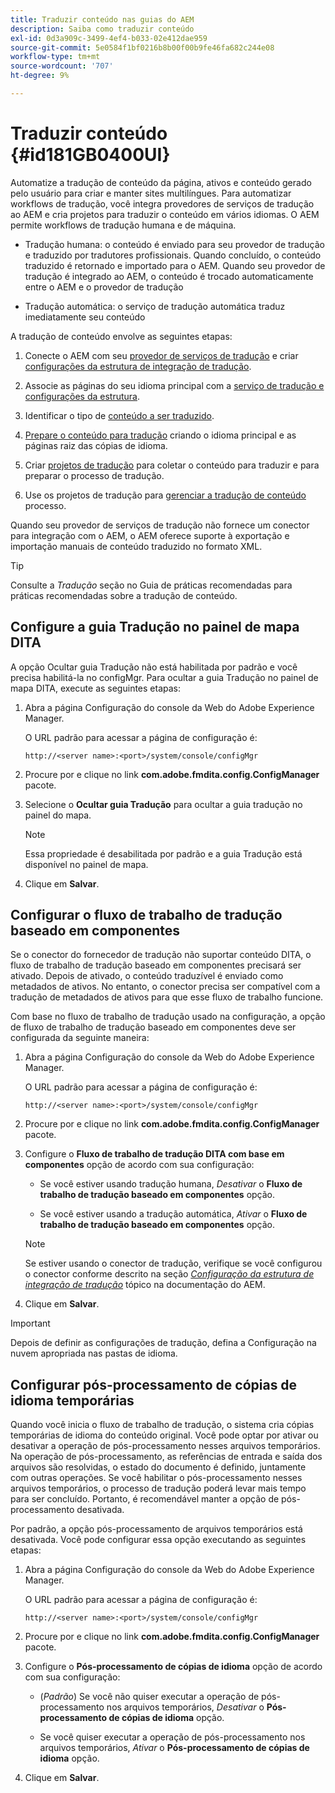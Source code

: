 ```yaml
---
title: Traduzir conteúdo nas guias do AEM
description: Saiba como traduzir conteúdo
exl-id: 0d3a909c-3499-4ef4-b033-02e412dae959
source-git-commit: 5e0584f1bf0216b8b00f00b9fe46fa682c244e08
workflow-type: tm+mt
source-wordcount: '707'
ht-degree: 9%

---
```


# Traduzir conteúdo {#id181GB0400UI}

Automatize a tradução de conteúdo da página, ativos e conteúdo gerado pelo usuário para criar e manter sites multilíngues. Para automatizar workflows de tradução, você integra provedores de serviços de tradução ao AEM e cria projetos para traduzir o conteúdo em vários idiomas. O AEM permite workflows de tradução humana e de máquina.

- Tradução humana: o conteúdo é enviado para seu provedor de tradução e traduzido por tradutores profissionais. Quando concluído, o conteúdo traduzido é retornado e importado para o AEM. Quando seu provedor de tradução é integrado ao AEM, o conteúdo é trocado automaticamente entre o AEM e o provedor de tradução

- Tradução automática: o serviço de tradução automática traduz imediatamente seu conteúdo


A tradução de conteúdo envolve as seguintes etapas:

1. Conecte o AEM com seu [provedor de serviços de tradução](https://helpx.adobe.com/experience-manager/6-5/sites/administering/using/tc-tic.html#ConnectingtoaTranslationServiceProvider) e criar [configurações da estrutura de integração de tradução](https://helpx.adobe.com/experience-manager/6-5/sites/administering/using/tc-tic.html#CreatingaTranslationIntegrationConfiguration).

1. Associe as páginas do seu idioma principal com a [serviço de tradução e configurações da estrutura](https://helpx.adobe.com/experience-manager/6-5/sites/administering/using/tc-tic.html#ConfiguringPagesforTranslation).

1. Identificar o tipo de [conteúdo a ser traduzido](https://helpx.adobe.com/experience-manager/6-5/sites/administering/using/tc-rules.html).

1. [Prepare o conteúdo para tradução](https://helpx.adobe.com/experience-manager/6-5/sites/administering/using/tc-prep.html) criando o idioma principal e as páginas raiz das cópias de idioma.

1. Criar [projetos de tradução](https://helpx.adobe.com/experience-manager/6-5/sites/administering/using/tc-manage.html) para coletar o conteúdo para traduzir e para preparar o processo de tradução.

1. Use os projetos de tradução para [gerenciar a tradução de conteúdo](https://helpx.adobe.com/experience-manager/6-5/sites/administering/using/tc-manage.html) processo.


Quando seu provedor de serviços de tradução não fornece um conector para integração com o AEM, o AEM oferece suporte à exportação e importação manuais de conteúdo traduzido no formato XML.

>[!TIP]
>
> Consulte a *Tradução* seção no Guia de práticas recomendadas para práticas recomendadas sobre a tradução de conteúdo.

## Configure a guia Tradução no painel de mapa DITA

A opção Ocultar guia Tradução não está habilitada por padrão e você precisa habilitá-la no configMgr. Para ocultar a guia Tradução no painel de mapa DITA, execute as seguintes etapas:

1. Abra a página Configuração do console da Web do Adobe Experience Manager.

   O URL padrão para acessar a página de configuração é:

   ```http
   http://<server name>:<port>/system/console/configMgr
   ```

1. Procure por e clique no link **com.adobe.fmdita.config.ConfigManager** pacote.

1. Selecione o **Ocultar guia Tradução** para ocultar a guia tradução no painel do mapa.

   >[!NOTE]
   >
   > Essa propriedade é desabilitada por padrão e a guia Tradução está disponível no painel de mapa.

1. Clique em **Salvar**.

## Configurar o fluxo de trabalho de tradução baseado em componentes

Se o conector do fornecedor de tradução não suportar conteúdo DITA, o fluxo de trabalho de tradução baseado em componentes precisará ser ativado. Depois de ativado, o conteúdo traduzível é enviado como metadados de ativos. No entanto, o conector precisa ser compatível com a tradução de metadados de ativos para que esse fluxo de trabalho funcione.

Com base no fluxo de trabalho de tradução usado na configuração, a opção de fluxo de trabalho de tradução baseado em componentes deve ser configurada da seguinte maneira:

1. Abra a página Configuração do console da Web do Adobe Experience Manager.

   O URL padrão para acessar a página de configuração é:

   ```http
   http://<server name>:<port>/system/console/configMgr
   ```

1. Procure por e clique no link **com.adobe.fmdita.config.ConfigManager** pacote.

1. Configure o **Fluxo de trabalho de tradução DITA com base em componentes** opção de acordo com sua configuração:

   - Se você estiver usando tradução humana, *Desativar* o **Fluxo de trabalho de tradução baseado em componentes** opção.

   - Se você estiver usando a tradução automática, *Ativar* o **Fluxo de trabalho de tradução baseado em componentes** opção.

   >[!NOTE]
   >
   > Se estiver usando o conector de tradução, verifique se você configurou o conector conforme descrito na seção *[Configuração da estrutura de integração de tradução](https://helpx.adobe.com/experience-manager/6-5/sites/administering/using/tc-tic.html)* tópico na documentação do AEM.

1. Clique em **Salvar**.


>[!IMPORTANT]
>
> Depois de definir as configurações de tradução, defina a Configuração na nuvem apropriada nas pastas de idioma.

## Configurar pós-processamento de cópias de idioma temporárias

Quando você inicia o fluxo de trabalho de tradução, o sistema cria cópias temporárias de idioma do conteúdo original. Você pode optar por ativar ou desativar a operação de pós-processamento nesses arquivos temporários. Na operação de pós-processamento, as referências de entrada e saída dos arquivos são resolvidas, o estado do documento é definido, juntamente com outras operações. Se você habilitar o pós-processamento nesses arquivos temporários, o processo de tradução poderá levar mais tempo para ser concluído. Portanto, é recomendável manter a opção de pós-processamento desativada.

Por padrão, a opção pós-processamento de arquivos temporários está desativada. Você pode configurar essa opção executando as seguintes etapas:

1. Abra a página Configuração do console da Web do Adobe Experience Manager.

   O URL padrão para acessar a página de configuração é:

   ```http
   http://<server name>:<port>/system/console/configMgr
   ```

1. Procure por e clique no link **com.adobe.fmdita.config.ConfigManager** pacote.

1. Configure o **Pós-processamento de cópias de idioma** opção de acordo com sua configuração:

   - \(*Padrão*\) Se você não quiser executar a operação de pós-processamento nos arquivos temporários, *Desativar* o **Pós-processamento de cópias de idioma** opção.

   - Se você quiser executar a operação de pós-processamento nos arquivos temporários, *Ativar* o **Pós-processamento de cópias de idioma** opção.

1. Clique em **Salvar**.
